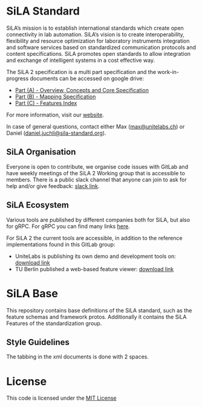 # SiLA Standard
SiLA’s mission is to establish international standards which create open connectivity in lab automation. SiLA’s vision is to create interoperability, flexibility and resource optimization for laboratory instruments integration and software services based on standardized communication protocols and content specifications. SiLA promotes open standards to allow integration and exchange of intelligent systems in a cost effective way.

The SiLA 2 specification is a multi part specification and the work-in-progress
documents can be accessed on google drive:

* [Part (A) - Overview, Concepts and Core Specification](https://docs.google.com/document/d/1nGGEwbx45ZpKeKYH18VnNysREbr1EXH6FqlCo03yASM/edit)
* [Part (B) - Mapping Specification](https://docs.google.com/document/d/1-shgqdYW4sgYIb5vWZ8xTwCUO_bqE13oBEX8rYY_SJA/edit)
* [Part (C) - Features Index](https://docs.google.com/document/d/1J9gypD6HofLQZ8cPgLWljRuO0V8l5dS22TWQxFy4bhY/edit)

For more information, visit our [website](http://sila-standard.com/).

In case of general questions, contact either Max ([max@unitelabs.ch](mailto:max@unitelabs.ch)) or 
Daniel ([daniel.juchli@sila-standard.org](mailto:daniel.juchli@sila-standard.org)).

## SiLA Organisation
Everyone is open to contribute, we organise code issues with GitLab and have weekly meetings of the 
SiLA 2 Working group that is accessible to members. There is a public slack channel that anyone can 
join to ask for help and/or give feedback: [slack link](https://join.slack.com/t/sila-standard/shared_invite/enQtNDI0ODcxMDg5NzkzLTc4YjdkNzgxYjM5NDIyMzAyNTJjMjE1ZWI5MzY0M2Y2NmY3ZGQ2NTI3YzJiMmIzNTFmZmJkMWI3ZTMyMTk5NGY).

## SiLA Ecosystem
Various tools are published by different companies both for SiLA, but also for gRPC. For gRPC you can find 
many links [here](https://join.slack.com/t/sila-standard/shared_invite/enQtNDI0ODcxMDg5NzkzLTc4YjdkNzgxYjM5NDIyMzAyNTJjMjE1ZWI5MzY0M2Y2NmY3ZGQ2NTI3YzJiMmIzNTFmZmJkMWI3ZTMyMTk5NGY).

For SiLA 2 the current tools are accessible, in addition to the reference implementations found in this GitLab group:

* UniteLabs is publishing its own demo and development tools on: [download link](https://unitelabs.gitlab.io/unitelabs_base/)
* TU Berlin published a web-based feature viewer: [download link](https://gitlab.tu-berlin.de/haenser/SiLA_FeatureDefinitionViewer)

# SiLA Base
This repository contains base definitions of the SiLA standard, such as the feature schemas and framework 
protos. Additionally it contains the SiLA Features of the standardization group.

## Style Guidelines
The tabbing in the xml documents is done with 2 spaces.

# License
This code is licensed under the [MIT License](https://en.wikipedia.org/wiki/MIT_License)